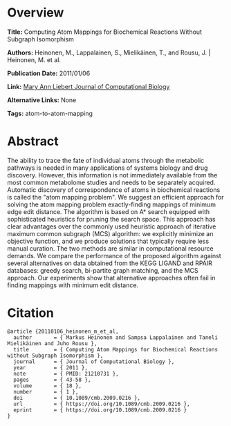 # Overview
**Title:**
Computing Atom Mappings for Biochemical Reactions Without Subgraph Isomorphism

**Authors:**
Heinonen, M., Lappalainen, S., Mielikäinen, T., and Rousu, J. |
Heinonen, M. et al.

**Publication Date:**
2011/01/06

**Link:**
[Mary Ann Liebert Journal of Computational Biology](https://www.liebertpub.com/doi/10.1089/cmb.2009.0216)

**Alternative Links:**
None

**Tags:**
atom-to-atom-mapping


# Abstract
The ability to trace the fate of individual atoms through the metabolic pathways is needed in many applications of systems biology and drug discovery.
However, this information is not immediately available from the most common metabolome studies and needs to be separately acquired.
Automatic discovery of correspondence of atoms in biochemical reactions is called the "atom mapping problem".
We suggest an efficient approach for solving the atom mapping problem exactly-finding mappings of minimum edge edit distance.
The algorithm is based on A* search equipped with sophisticated heuristics for pruning the search space.
This approach has clear advantages over the commonly used heuristic approach of iterative maximum common subgraph (MCS) algorithm: we explicitly minimize an objective function, and we produce solutions that typically require less manual curation.
The two methods are similar in computational resource demands.
We compare the performance of the proposed algorithm against several alternatives on data obtained from the KEGG LIGAND and RPAIR databases: greedy search, bi-partite graph matching, and the MCS approach.
Our experiments show that alternative approaches often fail in finding mappings with minimum edit distance.


# Citation
```
@article {20110106_heinonen_m_et_al,
  author       = { Markus Heinonen and Sampsa Lappalainen and Taneli Mielikäinen and Juho Rousu },
  title        = { Computing Atom Mappings for Biochemical Reactions without Subgraph Isomorphism },
  journal      = { Journal of Computational Biology },
  year         = { 2011 },
  note         = { PMID: 21210731 },
  pages        = { 43-58 },
  volume       = { 18 },
  number       = { 1 },
  doi          = { 10.1089/cmb.2009.0216 },
  url          = { https://doi.org/10.1089/cmb.2009.0216 },
  eprint       = { https://doi.org/10.1089/cmb.2009.0216 }
}
```

